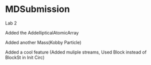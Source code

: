 # MDSubmission
Lab 2

Added the AddellipticalAtomicArray 

Added another Mass(Kobby Particle)

Added a cool feature (Added muliple streams, Used Block instead of BlockSt in Init Circ)


